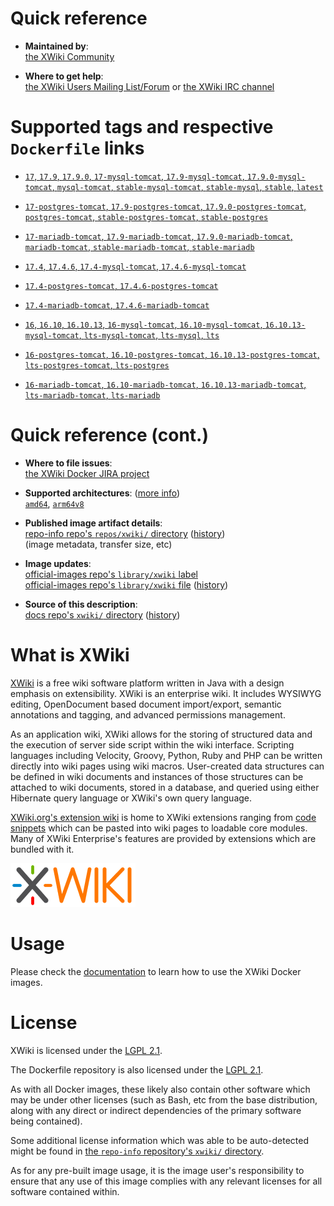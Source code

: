 <!--

********************************************************************************

WARNING:

    DO NOT EDIT "xwiki/README.md"

    IT IS AUTO-GENERATED

    (from the other files in "xwiki/" combined with a set of templates)

********************************************************************************

-->

# Quick reference

-	**Maintained by**:  
	[the XWiki Community](https://github.com/xwiki-contrib/docker-xwiki)

-	**Where to get help**:  
	[the XWiki Users Mailing List/Forum](http://dev.xwiki.org/xwiki/bin/view/Community/MailingLists) or [the XWiki IRC channel](http://dev.xwiki.org/xwiki/bin/view/Community/IRC)

# Supported tags and respective `Dockerfile` links

-	[`17`, `17.9`, `17.9.0`, `17-mysql-tomcat`, `17.9-mysql-tomcat`, `17.9.0-mysql-tomcat`, `mysql-tomcat`, `stable-mysql-tomcat`, `stable-mysql`, `stable`, `latest`](https://github.com/xwiki-contrib/docker-xwiki/blob/0e8c29920c8f4853e4cb8152f9a3d04e0b164abb/17/mysql-tomcat/Dockerfile)

-	[`17-postgres-tomcat`, `17.9-postgres-tomcat`, `17.9.0-postgres-tomcat`, `postgres-tomcat`, `stable-postgres-tomcat`, `stable-postgres`](https://github.com/xwiki-contrib/docker-xwiki/blob/0e8c29920c8f4853e4cb8152f9a3d04e0b164abb/17/postgres-tomcat/Dockerfile)

-	[`17-mariadb-tomcat`, `17.9-mariadb-tomcat`, `17.9.0-mariadb-tomcat`, `mariadb-tomcat`, `stable-mariadb-tomcat`, `stable-mariadb`](https://github.com/xwiki-contrib/docker-xwiki/blob/0e8c29920c8f4853e4cb8152f9a3d04e0b164abb/17/mariadb-tomcat/Dockerfile)

-	[`17.4`, `17.4.6`, `17.4-mysql-tomcat`, `17.4.6-mysql-tomcat`](https://github.com/xwiki-contrib/docker-xwiki/blob/c2b009e58724adc8395a81f1c22bf3d86ffbc2be/17.4/mysql-tomcat/Dockerfile)

-	[`17.4-postgres-tomcat`, `17.4.6-postgres-tomcat`](https://github.com/xwiki-contrib/docker-xwiki/blob/c2b009e58724adc8395a81f1c22bf3d86ffbc2be/17.4/postgres-tomcat/Dockerfile)

-	[`17.4-mariadb-tomcat`, `17.4.6-mariadb-tomcat`](https://github.com/xwiki-contrib/docker-xwiki/blob/c2b009e58724adc8395a81f1c22bf3d86ffbc2be/17.4/mariadb-tomcat/Dockerfile)

-	[`16`, `16.10`, `16.10.13`, `16-mysql-tomcat`, `16.10-mysql-tomcat`, `16.10.13-mysql-tomcat`, `lts-mysql-tomcat`, `lts-mysql`, `lts`](https://github.com/xwiki-contrib/docker-xwiki/blob/158215689a72b6b055f40bf1e0fb79c013d893b5/16/mysql-tomcat/Dockerfile)

-	[`16-postgres-tomcat`, `16.10-postgres-tomcat`, `16.10.13-postgres-tomcat`, `lts-postgres-tomcat`, `lts-postgres`](https://github.com/xwiki-contrib/docker-xwiki/blob/158215689a72b6b055f40bf1e0fb79c013d893b5/16/postgres-tomcat/Dockerfile)

-	[`16-mariadb-tomcat`, `16.10-mariadb-tomcat`, `16.10.13-mariadb-tomcat`, `lts-mariadb-tomcat`, `lts-mariadb`](https://github.com/xwiki-contrib/docker-xwiki/blob/158215689a72b6b055f40bf1e0fb79c013d893b5/16/mariadb-tomcat/Dockerfile)

# Quick reference (cont.)

-	**Where to file issues**:  
	[the XWiki Docker JIRA project](http://jira.xwiki.org/browse/XDOCKER)

-	**Supported architectures**: ([more info](https://github.com/docker-library/official-images#architectures-other-than-amd64))  
	[`amd64`](https://hub.docker.com/r/amd64/xwiki/), [`arm64v8`](https://hub.docker.com/r/arm64v8/xwiki/)

-	**Published image artifact details**:  
	[repo-info repo's `repos/xwiki/` directory](https://github.com/docker-library/repo-info/blob/master/repos/xwiki) ([history](https://github.com/docker-library/repo-info/commits/master/repos/xwiki))  
	(image metadata, transfer size, etc)

-	**Image updates**:  
	[official-images repo's `library/xwiki` label](https://github.com/docker-library/official-images/issues?q=label%3Alibrary%2Fxwiki)  
	[official-images repo's `library/xwiki` file](https://github.com/docker-library/official-images/blob/master/library/xwiki) ([history](https://github.com/docker-library/official-images/commits/master/library/xwiki))

-	**Source of this description**:  
	[docs repo's `xwiki/` directory](https://github.com/docker-library/docs/tree/master/xwiki) ([history](https://github.com/docker-library/docs/commits/master/xwiki))

# What is XWiki

[XWiki](http://xwiki.org) is a free wiki software platform written in Java with a design emphasis on extensibility. XWiki is an enterprise wiki. It includes WYSIWYG editing, OpenDocument based document import/export, semantic annotations and tagging, and advanced permissions management.

As an application wiki, XWiki allows for the storing of structured data and the execution of server side script within the wiki interface. Scripting languages including Velocity, Groovy, Python, Ruby and PHP can be written directly into wiki pages using wiki macros. User-created data structures can be defined in wiki documents and instances of those structures can be attached to wiki documents, stored in a database, and queried using either Hibernate query language or XWiki's own query language.

[XWiki.org's extension wiki](http://extensions.xwiki.org) is home to XWiki extensions ranging from [code snippets](http://snippets.xwiki.org) which can be pasted into wiki pages to loadable core modules. Many of XWiki Enterprise's features are provided by extensions which are bundled with it.

![logo](https://raw.githubusercontent.com/docker-library/docs/6fb07a8dacbad5cc548b87e4c267823a4aa98660/xwiki/logo.png)

# Usage

Please check the [documentation](https://github.com/xwiki-contrib/docker-xwiki/blob/master/README.md) to learn how to use the XWiki Docker images.

# License

XWiki is licensed under the [LGPL 2.1](https://github.com/xwiki-contrib/docker-xwiki/blob/master/LICENSE).

The Dockerfile repository is also licensed under the [LGPL 2.1](https://github.com/xwiki-contrib/docker-xwiki/blob/master/LICENSE).

As with all Docker images, these likely also contain other software which may be under other licenses (such as Bash, etc from the base distribution, along with any direct or indirect dependencies of the primary software being contained).

Some additional license information which was able to be auto-detected might be found in [the `repo-info` repository's `xwiki/` directory](https://github.com/docker-library/repo-info/tree/master/repos/xwiki).

As for any pre-built image usage, it is the image user's responsibility to ensure that any use of this image complies with any relevant licenses for all software contained within.
